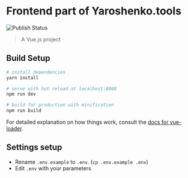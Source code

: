 # Frontend part of Yaroshenko.tools

<img alt="Publish Status" src="https://github.com/Yaroshenko-tools/front/workflows/Deploy%20to%20Docker%20registry/badge.svg?color=green" />

> A Vue.js project

## Build Setup

``` bash
# install dependencies
yarn install

# serve with hot reload at localhost:8080
npm run dev

# build for production with minification
npm run build
```

For detailed explanation on how things work, consult the [docs for vue-loader](http://vuejs.github.io/vue-loader).

## Settings setup
* Rename `.env.example` to `.env`. (`cp .env.example .env`)
* Edit `.env` with your parameters
